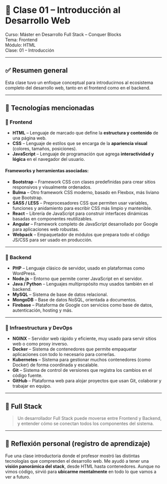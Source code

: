 # 📘 Clase 01 – Introducción al Desarrollo Web

Curso: Máster en Desarrollo Full Stack – Conquer Blocks  
Tema: Frontend  
Módulo: HTML  
Clase: 01 – Introducción

---

## ✅ Resumen general

Esta clase tuvo un enfoque conceptual para introducirnos al ecosistema completo del desarrollo web, tanto en el frontend como en el backend.

---

## 🧱 Tecnologías mencionadas

### 🔹 Frontend

- **HTML** – Lenguaje de marcado que define la **estructura y contenido** de una página web.
- **CSS** – Lenguaje de estilos que se encarga de la **apariencia visual** (colores, tamaños, posiciones).
- **JavaScript** – Lenguaje de programación que agrega **interactividad y lógica** en el navegador del usuario.

#### Frameworks y herramientas asociadas:

- **Bootstrap** – Framework CSS con clases predefinidas para crear sitios responsivos y visualmente ordenados.
- **Bulma** – Otro framework CSS moderno, basado en Flexbox, más liviano que Bootstrap.
- **SASS / LESS** – Preprocesadores CSS que permiten usar variables, funciones y anidamiento para escribir CSS más limpio y mantenible.
- **React** – Librería de JavaScript para construir interfaces dinámicas basadas en componentes reutilizables.
- **Angular** – Framework completo de JavaScript desarrollado por Google para aplicaciones web robustas.
- **Webpack** – Empaquetador de módulos que prepara todo el código JS/CSS para ser usado en producción.

---

### 🔹 Backend

- **PHP** – Lenguaje clásico de servidor, usado en plataformas como WordPress.
- **Node.js** – Entorno que permite correr JavaScript en el servidor.
- **Java / Python** – Lenguajes multipropósito muy usados también en el backend.
- **MySQL** – Sistema de base de datos relacional.
- **MongoDB** – Base de datos NoSQL, orientada a documentos.
- **Firebase** – Plataforma de Google con servicios como base de datos, autenticación, hosting y más.

---

### 🔹 Infraestructura y DevOps

- **NGINX** – Servidor web rápido y eficiente, muy usado para servir sitios web o como proxy inverso.
- **Docker** – Sistema de contenedores que permite empaquetar aplicaciones con todo lo necesario para correrlas.
- **Kubernetes** – Sistema para gestionar muchos contenedores (como Docker) de forma coordinada y escalable.
- **Git** – Sistema de control de versiones que registra los cambios en el código fuente.
- **GitHub** – Plataforma web para alojar proyectos que usan Git, colaborar y trabajar en equipo.

---

## 🔄 Full Stack

> Un desarrollador Full Stack puede moverse entre Frontend y Backend, y entender cómo se conectan todos los componentes del sistema.

---

## 🧠 Reflexión personal (registro de aprendizaje)

Fue una clase introductoria donde el profesor mostró las distintas tecnologías que comprenden el desarrollo web. Me ayudó a tener una **visión panorámica del stack**, desde HTML hasta contenedores. Aunque no vimos código, sirvió para **ubicarme mentalmente** en todo lo que vamos a ver a futuro.
